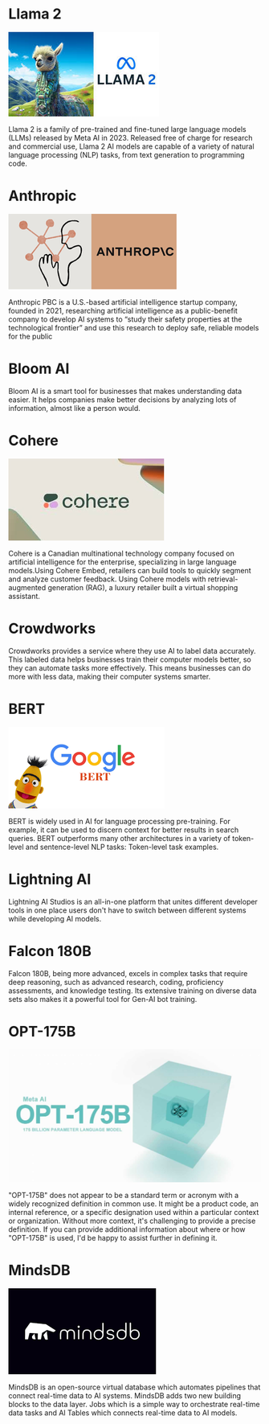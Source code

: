 # **Llama 2**
![alt text](assests/LLama.jpeg)

Llama 2 is a family of pre-trained and fine-tuned large language models (LLMs) released by Meta AI in 2023. Released free of charge for research and commercial use, Llama 2 AI models are capable of a variety of natural language processing (NLP) tasks, from text generation to programming code.
# **Anthropic**
![alt text](assests/anthropic.png)

Anthropic PBC is a U.S.-based artificial intelligence startup company, founded in 2021, researching artificial intelligence as a public-benefit company to develop AI systems to “study their safety properties at the technological frontier” and use this research to deploy safe, reliable models for the public
# **Bloom AI**
Bloom AI is a smart tool for businesses that makes understanding data easier. It helps companies make better decisions by analyzing lots of information, almost like a person would.
# **Cohere**
![alt text](assests/cohere.jpeg)

Cohere is a Canadian multinational technology company focused on artificial intelligence for the enterprise, specializing in large language models.Using Cohere Embed, retailers can build tools to quickly segment and analyze customer feedback. Using Cohere models with retrieval-augmented generation (RAG), a luxury retailer built a virtual shopping assistant.
# **Crowdworks**
Crowdworks provides a service where they use AI to label data accurately. This labeled data helps businesses train their computer models better, so they can automate tasks more effectively. This means businesses can do more with less data, making their computer systems smarter.
# **BERT**
![alt text](assests/bert.png)

BERT is widely used in AI for language processing pre-training. For example, it can be used to discern context for better results in search queries. BERT outperforms many other architectures in a variety of token-level and sentence-level NLP tasks: Token-level task examples.
# **Lightning AI**
Lightning AI Studios is an all-in-one platform that unites different developer tools in one place users don't have to switch between different systems while developing AI models.
# **Falcon 180B**
Falcon 180B, being more advanced, excels in complex tasks that require deep reasoning, such as advanced research, coding, proficiency assessments, and knowledge testing. Its extensive training on diverse data sets also makes it a powerful tool for Gen-AI bot training.
# **OPT-175B**
![alt text](assests/Meta-AI-OPT-175B.jpg)

"OPT-175B" does not appear to be a standard term or acronym with a widely recognized definition in common use. It might be a product code, an internal reference, or a specific designation used within a particular context or organization. Without more context, it's challenging to provide a precise definition. If you can provide additional information about where or how "OPT-175B" is used, I'd be happy to assist further in defining it.
# **MindsDB**
![alt text](assests/mindsdb.png)

MindsDB is an open-source virtual database which automates pipelines that connect real-time data to AI systems. MindsDB adds two new building blocks to the data layer. Jobs which is a simple way to orchestrate real-time data tasks and AI Tables which connects real-time data to AI models.
